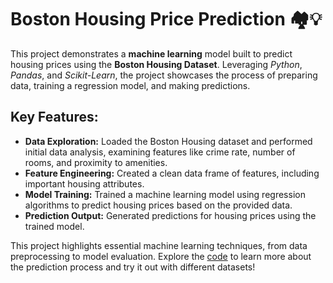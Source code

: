 # Boston Housing Price Prediction 🏘️💡
This project demonstrates a **machine learning** model built to predict housing prices using the **Boston Housing Dataset**. Leveraging _Python_, _Pandas_, and _Scikit-Learn_, the project showcases the process of preparing data, training a regression model, and making predictions.

## Key Features:
- **Data Exploration:** Loaded the Boston Housing dataset and performed initial data analysis, examining features like crime rate, number of rooms, and proximity to amenities.
- **Feature Engineering:** Created a clean data frame of features, including important housing attributes.
- **Model Training:** Trained a machine learning model using regression algorithms to predict housing prices based on the provided data.
- **Prediction Output:** Generated predictions for housing prices using the trained model.

This project highlights essential machine learning techniques, from data preprocessing to model evaluation. Explore the [code](/data_prediction.ipynb) to learn more about the prediction process and try it out with different datasets!
